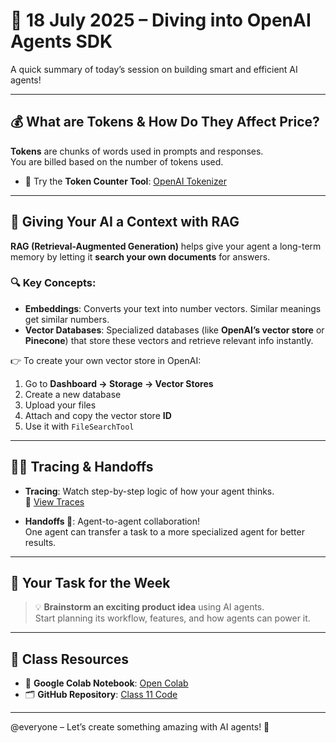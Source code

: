 # 🤖 18 July 2025 – Diving into OpenAI Agents SDK

A quick summary of today’s session on building smart and efficient AI agents!

---

## 💰 What are Tokens & How Do They Affect Price?

**Tokens** are chunks of words used in prompts and responses.  
You are billed based on the number of tokens used.

- 🔢 Try the **Token Counter Tool**: [OpenAI Tokenizer](https://platform.openai.com/tokenizer)

---

## 🧠 Giving Your AI a Context with RAG

**RAG (Retrieval-Augmented Generation)** helps give your agent a long-term memory by letting it **search your own documents** for answers.

### 🔍 Key Concepts:

- **Embeddings**: Converts your text into number vectors. Similar meanings get similar numbers.
- **Vector Databases**: Specialized databases (like **OpenAI’s vector store** or **Pinecone**) that store these vectors and retrieve relevant info instantly.

👉 To create your own vector store in OpenAI:

1. Go to **Dashboard → Storage → Vector Stores**  
2. Create a new database  
3. Upload your files  
4. Attach and copy the vector store **ID**  
5. Use it with `FileSearchTool`

---

## 🕵️‍♀️ Tracing & Handoffs

- **Tracing**: Watch step-by-step logic of how your agent thinks.  
  🔗 [View Traces](https://platform.openai.com/logs?api=traces)

- **Handoffs 🤝**: Agent-to-agent collaboration!  
  One agent can transfer a task to a more specialized agent for better results.

---

## 🚀 Your Task for the Week

> 💡 **Brainstorm an exciting product idea** using AI agents.  
> Start planning its workflow, features, and how agents can power it.

---

## 📘 Class Resources

- 📓 **Google Colab Notebook**: [Open Colab](https://colab.research.google.com/drive/1BE7dpOcGdLVqW5QIJaSrUrZfxSygMYFk)
- 🗂️ **GitHub Repository**: [Class 11 Code](https://github.com/syeda-hoorain-ali/giaic-q3/tree/main/class-11)

---

@everyone – Let’s create something amazing with AI agents! 🚀
